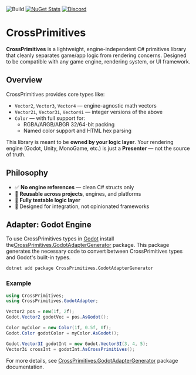 ﻿﻿![Build](https://github.com/Asaicraft/CrossPrimitive/actions/workflows/dotnet.yml/badge.svg?)
[![NuGet Stats](https://img.shields.io/nuget/v/CrossPrimitives.svg)](https://www.nuget.org/packages/CrossPrimitives?)
[![Discord](https://img.shields.io/badge/chat-discord-purple.svg)](https://discord.gg/RpxD2BeNsZ)

# CrossPrimitives

**CrossPrimitives** is a lightweight, engine-independent C# primitives library that cleanly separates game/app logic from rendering concerns. Designed to be compatible with any game engine, rendering system, or UI framework.

## Overview

CrossPrimitives provides core types like:

- `Vector2`, `Vector3`, `Vector4` — engine-agnostic math vectors
- `Vector2i`, `Vector3i`, `Vector4i` — integer versions of the above
- `Color` — with full support for:
  - RGBA/ARGB/ABGR 32/64-bit packing
  - Named color support and HTML hex parsing

This library is meant to be **owned by your logic layer**. Your rendering engine (Godot, Unity, MonoGame, etc.) is just a **Presenter** — not the source of truth.

## Philosophy

- ✅ **No engine references** — clean C# structs only
- 🔁 **Reusable across projects**, engines, and platforms
- 🧪 **Fully testable logic layer**
- 🧱 Designed for integration, not opinionated frameworks

## Adapter: Godot Engine

To use CrossPrimitives types in [Godot](https://godotengine.org/) install the[CrossPrimitives.GodotAdapterGenerator](https://www.nuget.org/packages/CrossPrimitives.GodotAdapterGenerator) package. This package generates the necessary code to convert between CrossPrimitives types and Godot's built-in types.

```bash
dotnet add package CrossPrimitives.GodotAdapterGenerator
```

### Example

```csharp
using CrossPrimitives;
using CrossPrimitives.GodotAdapter;

Vector2 pos = new(1f, 2f);
Godot.Vector2 godotVec = pos.AsGodot();

Color myColor = new Color(1f, 0.5f, 0f);
Godot.Color godotColor = myColor.AsGodot();

Godot.Vector3I godotInt = new Godot.Vector3I(3, 4, 5);
Vector3i crossInt = godotInt.AsCrossPrimitives();
```

For more details, see [CrossPrimitives.GodotAdapterGenerator](https://github.com/Asaicraft/CrossPrimitive/tree/master/CrossPrimitives.GodotAdapterGenerator/README.md) package documentation.